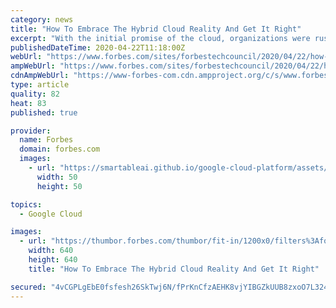 ```yaml
---
category: news
title: "How To Embrace The Hybrid Cloud Reality And Get It Right"
excerpt: "With the initial promise of the cloud, organizations were rushing to implement “the next great thing” — but many failed to successfully put a hybrid strategy in place. Are you one of those organizations?"
publishedDateTime: 2020-04-22T11:18:00Z
webUrl: "https://www.forbes.com/sites/forbestechcouncil/2020/04/22/how-to-embrace-the-hybrid-cloud-reality-and-get-it-right/"
ampWebUrl: "https://www.forbes.com/sites/forbestechcouncil/2020/04/22/how-to-embrace-the-hybrid-cloud-reality-and-get-it-right/amp/"
cdnAmpWebUrl: "https://www-forbes-com.cdn.ampproject.org/c/s/www.forbes.com/sites/forbestechcouncil/2020/04/22/how-to-embrace-the-hybrid-cloud-reality-and-get-it-right/amp/"
type: article
quality: 82
heat: 83
published: true

provider:
  name: Forbes
  domain: forbes.com
  images:
    - url: "https://smartableai.github.io/google-cloud-platform/assets/images/organizations/forbes.com-50x50.jpg"
      width: 50
      height: 50

topics:
  - Google Cloud

images:
  - url: "https://thumbor.forbes.com/thumbor/fit-in/1200x0/filters%3Aformat%28jpg%29/https%3A%2F%2Fblogs-images.forbes.com%2Fforbestechcouncil%2Ffiles%2F2020%2F04%2Fa-33-1.jpg"
    width: 640
    height: 640
    title: "How To Embrace The Hybrid Cloud Reality And Get It Right"

secured: "4vCGPLgEbE0fsfesh26SkTwj6N/fPrKnCfzAEHK8vjYIBGZkUUB8zxoO7L324fUfEyNQ7Vizfl3YioJTSCeBbY67t3+g26x0Ra76hzxMXh2P/pgC39py9qztvTgTjg5sKBjmchhW+nGBioZ9SJru4eqe0Jya9/ki4AZc6b5kKj62+ocslh5MR/xJ9DPEDoKtpbwbhAmQ9szn6bKxKKKbW4vovuhH2fs7w6CMqwz3weRH65dsKJTjc0LEqt62rQ1q4b0BRfPZox26ayt2HBodXHvciLR0kaPpG4sE8ubSBeL/TDNC6oMLplD8m/4B4cYg2g362kmeAtWmjI99NAT2M9NiSJlIMKr08CPQMiDb1pSbhVKw+yfSJy72qAuwgWibQflTGhb1RWb+DmM3mwWSQSPBKXKJ5FnbSBpXPFKI+WJM4BzQgyqQaclY9di1o59oonw3tlz+pwF9cNmuvXQLInOsbi4TMsohPxND0GtkFMc=;uwYmK8DTrZluQXsMBlO5YA=="
---
```


